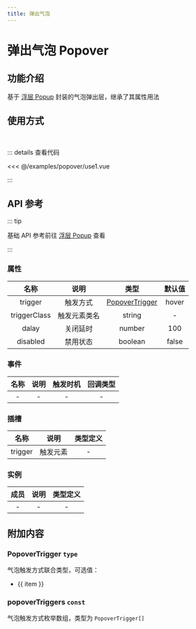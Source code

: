 ```yaml
---
title: 弹出气泡
---
```


# 弹出气泡 Popover

## 功能介绍

基于 [浮层 Popup](/examples/popup) 封装的气泡弹出层，继承了其属性用法

## 使用方式

<br />
<PopoverUse1 />

::: details 查看代码

<<< @/examples/popover/use1.vue

:::

## API 参考

::: tip

基础 API 参考前往 [浮层 Popup](/examples/popup) 查看

:::

### 属性

|     名称     |     说明     |                  类型                  | 默认值 |
| :----------: | :----------: | :------------------------------------: | :----: |
|   trigger    |   触发方式   | [PopoverTrigger](#popovertrigger-type) | hover  |
| triggerClass | 触发元素类名 |                 string                 |   -    |
|    dalay     |   关闭延时   |                 number                 |  100   |
|   disabled   |   禁用状态   |                boolean                 | false  |

### 事件

| 名称 | 说明 | 触发时机 | 回调类型 |
| :--: | :--: | :------: | :------: |
|  -   |  -   |    -     |    -     |

### 插槽

|  名称   |   说明   | 类型定义 |
| :-----: | :------: | :------: |
| trigger | 触发元素 |    -     |

### 实例

| 成员 | 说明 | 类型定义 |
| :--: | :--: | :------: |
|  -   |  -   |    -     |

## 附加内容

### PopoverTrigger `type`

气泡触发方式联合类型，可选值：

<ul>
    <li v-for="(item, index) in popoverTriggers" :key="index">{{ item }}</li>
</ul>

### popoverTriggers `const`

气泡触发方式枚举数组，类型为 `PopoverTrigger[]`

<script setup>
    import { popoverTriggers } from 'wink-ui';
    import PopoverUse1 from './use1.vue';
</script>
